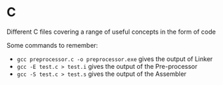 # C
Different C files covering a range of useful concepts in the form of code

Some commands to remember:
- `gcc preprocessor.c -o preprocessor.exe` gives the output of Linker
- `gcc -E test.c > test.i` gives the output of the Pre-processor
- `gcc -S test.c > test.s` gives the output of the Assembler
